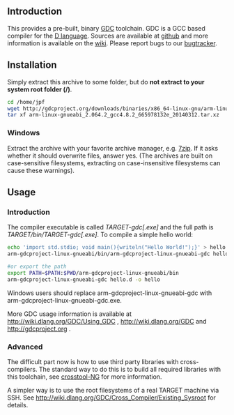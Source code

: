 ## Introduction
This provides a pre-built, binary [GDC](http://gdcproject.org) toolchain. GDC is a GCC based compiler for the [D language](http://dlang.org).
Sources are available at [github](https://github.com/D-Programming-GDC) and more information is available on the [wiki](http://wiki.dlang.org/GDC). Please
report bugs to our [bugtracker](http://bugzilla.gdcproject.org/).


## Installation
Simply extract this archive to some folder, but do **not extract to your system root folder (/)**.

``` bash
cd /home/jpf
wget http://gdcproject.org/downloads/binaries/x86_64-linux-gnu/arm-linux-gnueabi_2.064.2_gcc4.8.2_665978132e_20140312.tar.xz
tar xf arm-linux-gnueabi_2.064.2_gcc4.8.2_665978132e_20140312.tar.xz
```

### Windows
Extract the archive with your favorite archive manager, e.g. [7zip](http://www.7-zip.org/). If it asks whether it should overwrite files,
answer yes. (The archives are built on case-sensitive filesystems, extracting on case-insensitive filesystems can cause these warnings).


## Usage
### Introduction
The compiler executable is called _TARGET-gdc[.exe]_ and the full path is _TARGET/bin/TARGET-gdc[.exe]_. To compile a simple hello world:

``` bash
echo 'import std.stdio; void main(){writeln("Hello World!");}' > hello.d
arm-gdcproject-linux-gnueabi/bin/arm-gdcproject-linux-gnueabi-gdc hello.d -o hello

#or export the path
export PATH=$PATH:$PWD/arm-gdcproject-linux-gnueabi/bin
arm-gdcproject-linux-gnueabi-gdc hello.d -o hello
```

Windows users should replace arm-gdcproject-linux-gnueabi-gdc with arm-gdcproject-linux-gnueabi-gdc.exe.

More GDC usage information is available at http://wiki.dlang.org/GDC/Using_GDC ,
http://wiki.dlang.org/GDC and http://gdcproject.org .

### Advanced
The difficult part now is how to use third party libraries with cross-compilers.
The standard way to do this is to build all required libraries with this toolchain,
see [crosstool-NG](http://crosstool-ng.org/hg/crosstool-ng/raw-file/tip/docs/5%20-%20Using%20the%20toolchain.txt) for more information.

A simpler way is to use the root filesystems of a real TARGET machine via SSH.
See http://wiki.dlang.org/GDC/Cross_Compiler/Existing_Sysroot for details.

